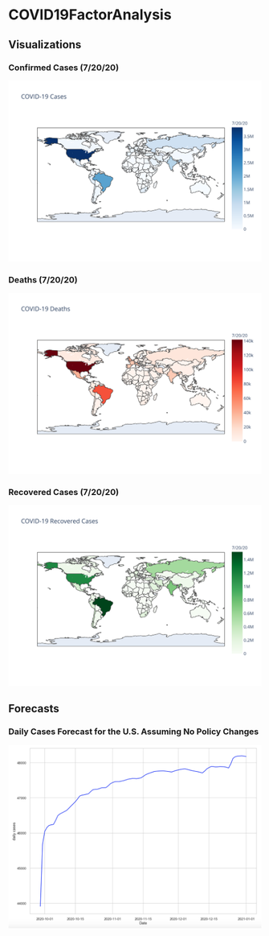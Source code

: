# COVID19FactorAnalysis

## Visualizations

### Confirmed Cases (7/20/20)

![confirmed cases](./visualizations/confirmed_cases.svg)

### Deaths (7/20/20)
![deaths](./visualizations/deaths.svg)

### Recovered Cases (7/20/20)
![recovered cases](./visualizations/recovered.svg)

## Forecasts

### Daily Cases Forecast for the U.S. Assuming No Policy Changes
![daily_cases](./visualizations/daily_cases.png)

